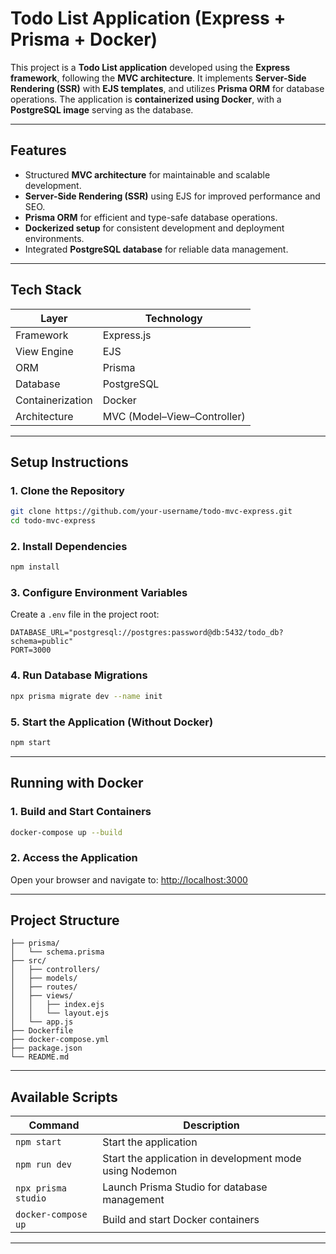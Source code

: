 # Todo List Application (Express + Prisma + Docker)

This project is a **Todo List application** developed using the **Express framework**, following the **MVC architecture**.
It implements **Server-Side Rendering (SSR)** with **EJS templates**, and utilizes **Prisma ORM** for database operations.
The application is **containerized using Docker**, with a **PostgreSQL image** serving as the database.

---

## Features

* Structured **MVC architecture** for maintainable and scalable development.
* **Server-Side Rendering (SSR)** using EJS for improved performance and SEO.
* **Prisma ORM** for efficient and type-safe database operations.
* **Dockerized setup** for consistent development and deployment environments.
* Integrated **PostgreSQL database** for reliable data management.

---

## Tech Stack

| Layer            | Technology                  |
| ---------------- | --------------------------- |
| Framework        | Express.js                  |
| View Engine      | EJS                         |
| ORM              | Prisma                      |
| Database         | PostgreSQL                  |
| Containerization | Docker                      |
| Architecture     | MVC (Model–View–Controller) |

---

## Setup Instructions

### 1. Clone the Repository

```bash
git clone https://github.com/your-username/todo-mvc-express.git
cd todo-mvc-express
```

### 2. Install Dependencies

```bash
npm install
```

### 3. Configure Environment Variables

Create a `.env` file in the project root:

```env
DATABASE_URL="postgresql://postgres:password@db:5432/todo_db?schema=public"
PORT=3000
```

### 4. Run Database Migrations

```bash
npx prisma migrate dev --name init
```

### 5. Start the Application (Without Docker)

```bash
npm start
```

---

## Running with Docker

### 1. Build and Start Containers

```bash
docker-compose up --build
```

### 2. Access the Application

Open your browser and navigate to:
[http://localhost:3000](http://localhost:3000)

---

## Project Structure

```
├── prisma/
│   └── schema.prisma
├── src/
│   ├── controllers/
│   ├── models/
│   ├── routes/
│   ├── views/
│   │   ├── index.ejs
│   │   └── layout.ejs
│   └── app.js
├── Dockerfile
├── docker-compose.yml
├── package.json
└── README.md
```

---

## Available Scripts

| Command             | Description                                             |
| ------------------- | ------------------------------------------------------- |
| `npm start`         | Start the application                                   |
| `npm run dev`       | Start the application in development mode using Nodemon |
| `npx prisma studio` | Launch Prisma Studio for database management            |
| `docker-compose up` | Build and start Docker containers                       |

---
